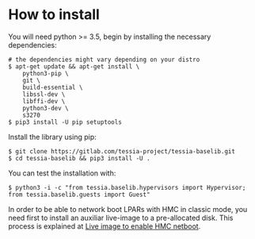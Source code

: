 <!--
Copyright 2017 IBM Corp.

Licensed under the Apache License, Version 2.0 (the "License");
you may not use this file except in compliance with the License.
You may obtain a copy of the License at

   http://www.apache.org/licenses/LICENSE-2.0

Unless required by applicable law or agreed to in writing, software
distributed under the License is distributed on an "AS IS" BASIS,
WITHOUT WARRANTIES OR CONDITIONS OF ANY KIND, either express or implied.
See the License for the specific language governing permissions and
limitations under the License.
-->
# How to install

You will need python >= 3.5, begin by installing the necessary dependencies:

```
# the dependencies might vary depending on your distro
$ apt-get update && apt-get install \
    python3-pip \
    git \
    build-essential \
    libssl-dev \
    libffi-dev \
    python3-dev \
    s3270
$ pip3 install -U pip setuptools
```

Install the library using pip:

```
$ git clone https://gitlab.com/tessia-project/tessia-baselib.git
$ cd tessia-baselib && pip3 install -U .
```

You can test the installation with:

```
$ python3 -i -c "from tessia.baselib.hypervisors import Hypervisor; from tessia.baselib.guests import Guest"
```

In order to be able to network boot LPARs with HMC in classic mode, you need first to install an auxiliar live-image to a pre-allocated disk.
This process is explained at [Live image to enable HMC netboot](live_image.md).

